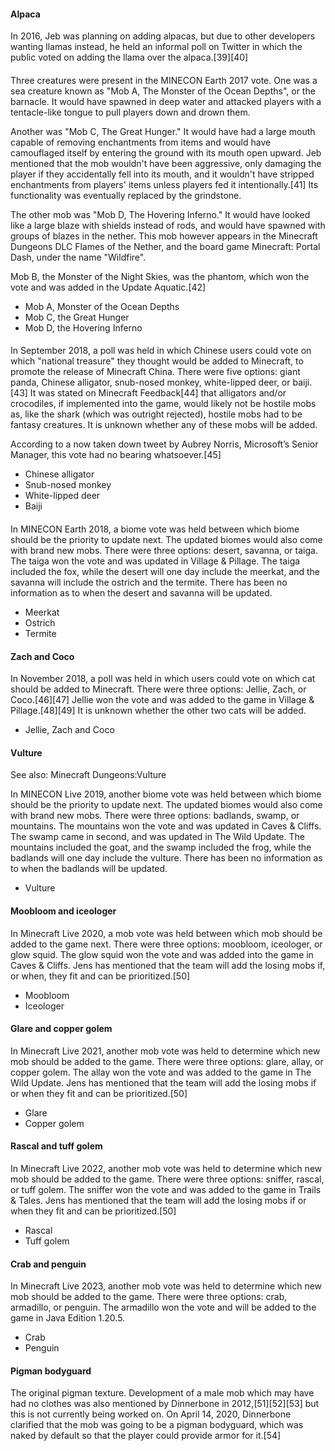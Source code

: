 #### Alpaca
In 2016, Jeb was planning on adding alpacas, but due to other developers wanting llamas instead, he held an informal poll on Twitter in which the public voted on adding the llama over the alpaca.[39][40]

#### 
Three creatures were present in the MINECON Earth 2017 vote. One was a sea creature known as "Mob A, The Monster of the Ocean Depths", or the barnacle. It would have spawned in deep water and attacked players with a tentacle-like tongue to pull players down and drown them.

Another was "Mob C, The Great Hunger." It would have had a large mouth capable of removing enchantments from items and would have camouflaged itself by entering the ground with its mouth open upward. Jeb mentioned that the mob wouldn't have been aggressive, only damaging the player if they accidentally fell into its mouth, and it wouldn't have stripped enchantments from players' items unless players fed it intentionally.[41] Its functionality was eventually replaced by the grindstone.

The other mob was "Mob D, The Hovering Inferno." It would have looked like a large blaze with shields instead of rods, and would have spawned with groups of blazes in the nether. This mob however appears in the Minecraft Dungeons DLC Flames of the Nether, and the board game Minecraft: Portal Dash, under the name "Wildfire".

Mob B, the Monster of the Night Skies, was the phantom, which won the vote and was added in the Update Aquatic.[42]

- Mob A, Monster of the Ocean Depths
- Mob C, the Great Hunger
- Mob D, the Hovering Inferno

#### 
In September 2018, a poll was held in which Chinese users could vote on which "national treasure" they thought would be added to Minecraft, to promote the release of Minecraft China. There were five options: giant panda, Chinese alligator, snub-nosed monkey, white-lipped deer, or baiji.[43] It was stated on Minecraft Feedback[44] that alligators and/or crocodiles, if implemented into the game, would likely not be hostile mobs as, like the shark (which was outright rejected), hostile mobs had to be fantasy creatures. It is unknown whether any of these mobs will be added.

According to a now taken down tweet by Aubrey Norris, Microsoft’s Senior Manager, this vote had no bearing whatsoever.[45]

- Chinese alligator
- Snub-nosed monkey
- White-lipped deer
- Baiji

#### 
In MINECON Earth 2018, a biome vote was held between which biome should be the priority to update next. The updated biomes would also come with brand new mobs. There were three options: desert, savanna, or taiga. The taiga won the vote and was updated in Village & Pillage. The taiga included the fox, while the desert will one day include the meerkat, and the savanna will include the ostrich and the termite. There has been no information as to when the desert and savanna will be updated.

- Meerkat
- Ostrich
- Termite

#### Zach and Coco
In November 2018, a poll was held in which users could vote on which cat should be added to Minecraft. There were three options: Jellie, Zach, or Coco.[46][47] Jellie won the vote and was added to the game in Village & Pillage.[48][49] It is unknown whether the other two cats will be added.

- Jellie, Zach and Coco

#### Vulture
See also: Minecraft Dungeons:Vulture

In MINECON Live 2019, another biome vote was held between which biome should be the priority to update next. The updated biomes would also come with brand new mobs. There were three options: badlands, swamp, or mountains. The mountains won the vote and was updated in Caves & Cliffs. The swamp came in second, and was updated in The Wild Update. The mountains included the goat, and the swamp included the frog, while the badlands will one day include the vulture. There has been no information as to when the badlands will be updated.

- Vulture

#### Moobloom and iceologer
In Minecraft Live 2020, a mob vote was held between which mob should be added to the game next. There were three options: moobloom, iceologer, or glow squid. The glow squid won the vote and was added into the game in Caves & Cliffs. Jens has mentioned that the team will add the losing mobs if, or when, they fit and can be prioritized.[50]

- Moobloom
- Iceologer

#### Glare and copper golem
In Minecraft Live 2021, another mob vote was held to determine which new mob should be added to the game. There were three options: glare, allay, or copper golem. The allay won the vote and was added to the game in The Wild Update. Jens has mentioned that the team will add the losing mobs if or when they fit and can be prioritized.[50]

- Glare
- Copper golem

#### Rascal and tuff golem
In Minecraft Live 2022, another mob vote was held to determine which new mob should be added to the game. There were three options: sniffer, rascal, or tuff golem. The sniffer won the vote and was added to the game in Trails & Tales. Jens has mentioned that the team will add the losing mobs if or when they fit and can be prioritized.[50]

- Rascal
- Tuff golem

#### Crab and penguin
In Minecraft Live 2023, another mob vote was held to determine which new mob should be added to the game. There were three options: crab, armadillo, or penguin. The armadillo won the vote and will be added to the game in Java Edition 1.20.5.

- Crab
- Penguin

#### Pigman bodyguard
The original pigman texture.
Development of a male mob which may have had no clothes was also mentioned by Dinnerbone in 2012,[51][52][53] but this is not currently being worked on. On April 14, 2020, Dinnerbone clarified that the mob was going to be a pigman bodyguard, which was naked by default so that the player could provide armor for it.[54]

